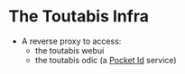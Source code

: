 # The Toutabis Infra

* A reverse proxy to access:
  * the toutabis webui
  * the toutabis odic (a [Pocket Id](https://github.com/pocket-id/pocket-id) service)

